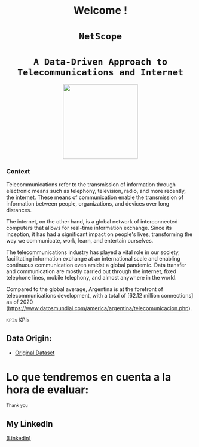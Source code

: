 
<h1 align='center'>
 <b>Welcome !</b>
</h1>
 
# <h1 align="center">**`NetScope`**</h1>
# <h1 align="center">**`A Data-Driven Approach to Telecommunications and Internet`**</h1>

<p align='center'>
<img src = 'https://newses.cgtn.com/n/BfJIA-CAA-HAA/BceGDAA.jpg' height = 200>
<p>

### **Context**

Telecommunications refer to the transmission of information through electronic means such as telephony, television, radio, and more recently, the internet. These means of communication enable the transmission of information between people, organizations, and devices over long distances.

The internet, on the other hand, is a global network of interconnected computers that allows for real-time information exchange. Since its inception, it has had a significant impact on people's lives, transforming the way we communicate, work, learn, and entertain ourselves.

The telecommunications industry has played a vital role in our society, facilitating information exchange at an international scale and enabling continuous communication even amidst a global pandemic. Data transfer and communication are mostly carried out through the internet, fixed telephone lines, mobile telephony, and almost anywhere in the world.

Compared to the global average, Argentina is at the forefront of telecommunications development, with a total of [62.12 million connections] as of 2020 (https://www.datosmundial.com/america/argentina/telecomunicacion.php). 


`KPIs`
KPIs
 

## Data Origin:

- [Original Dataset](https://datosabiertos.enacom.gob.ar/dashboards/20000/acceso-a-internet/)


<h1>Lo que tendremos en cuenta a la hora de evaluar:</h1>


<sub>Thank you</sub>


## My LinkedIn
[(Linkedin)](https://www.linkedin.com/in/juan-pablo-idrovo-3366a351/)
